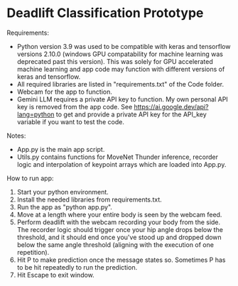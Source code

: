 # Deadlift Classification Prototype

Requirements:
- Python version 3.9 was used to be compatible with keras and tensorflow versions 2.10.0 (windows GPU compatability for machine learning was deprecated past this version). This was solely for GPU accelerated machine learning and app code may function with different versions of keras and tensorflow. 
- All required libraries are listed in "requirements.txt" of the Code folder.
- Webcam for the app to function.
- Gemini LLM requires a private API key to function. My own personal API key is removed from the app code. See https://ai.google.dev/api?lang=python to get and provide a private API key for the API_key variable if you want to test the code. 

Notes:
- App.py is the main app script.
- Utils.py contains functions for MoveNet Thunder inference, recorder logic and interpolation of keypoint arrays which are loaded into App.py.

How to run app:
1. Start your python environment.
2. Install the needed libraries from requirements.txt.
3. Run the app as "python app.py".
4. Move at a length where your entire body is seen by the webcam feed. 
5. Perform deadlift with the webcam recording your body from the side. The recorder logic should trigger once your hip angle drops below the threshold, and it should end once you've stood up and dropped down below the same angle threshold (aligning with the execution of one repetition).
6. Hit P to make prediction once the message states so. Sometimes P has to be hit repeatedly to run the prediction.
7. Hit Escape to exit window.

